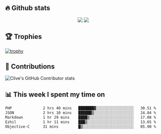 ## &#128293; Github stats

<!-- GitHub Readme Streak Stats - https://github.com/DenverCoder1/github-readme-streak-stats -->
<p align="center">

<picture>
  <source 
    srcset="https://github-readme-stats.vercel.app/api?username=clivewalkden&count_private=true&show_icons=true&theme=darcula"
    media="(prefers-color-scheme: dark)"
  />
  <source
    srcset="https://github-readme-stats.vercel.app/api?username=clivewalkden&count_private=true&show_icons=true&theme=calm"
    media="(prefers-color-scheme: light), (prefers-color-scheme: no-preference)"
  />
  <img src="https://github-readme-stats.vercel.app/api?username=clivewalkden&count_private=true&show_icons=true&theme=darcula" />
</picture>

<a href="https://git.io/streak-stats" target="_blank">
  <img src="http://github-readme-streak-stats.herokuapp.com?user=clivewalkden&theme=darcula&date_format=j%20M%5B%20Y%5D" />
</a>

</p>

## &#127942; Trophies
[![trophy](https://github-profile-trophy.vercel.app/?username=clivewalkden&theme=onedark)](https://github.com/clivewalkden/github-profile-trophy)

## &#129309; Contributions
![Clive's GitHub Contributor stats](https://github-contributor-stats.vercel.app/api?username=clivewalkden)

## &#128202; This week I spent my time on
<!--START_SECTION:waka-->

```txt
PHP              2 hrs 40 mins   ███████▓░░░░░░░░░░░░░░░░░   30.51 %
JSON             2 hrs 10 mins   ██████▒░░░░░░░░░░░░░░░░░░   24.84 %
Markdown         1 hr 29 mins    ████▒░░░░░░░░░░░░░░░░░░░░   17.08 %
Ezhil            1 hr 11 mins    ███▒░░░░░░░░░░░░░░░░░░░░░   13.65 %
Objective-C      31 mins         █▒░░░░░░░░░░░░░░░░░░░░░░░   05.90 %
```

<!--END_SECTION:waka-->
